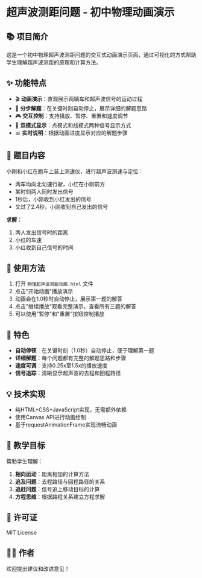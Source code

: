 # 超声波测距问题 - 初中物理动画演示

## 📚 项目简介

这是一个初中物理超声波测距问题的交互式动画演示页面，通过可视化的方式帮助学生理解超声波测距的原理和计算方法。

## ✨ 功能特点

- 🎬 **动画演示**：直观展示两辆车和超声波信号的运动过程
- 📖 **分步解题**：在关键时刻自动停止，展示详细的解题思路
- 🎮 **交互控制**：支持播放、暂停、重置和速度调节
- 🎨 **双模式显示**：点模式和线模式两种信号显示方式
- 📊 **实时说明**：根据动画进度显示对应的解题步骤

## 🎯 题目内容

小刚和小红在跑车上装上测速仪，进行超声波测速与定位：
- 两车均向北匀速行驶，小红在小刚前方
- 某时刻两人同时发出信号
- 1秒后，小刚收到小红发出的信号
- 又过了2.4秒，小刚收到自己发出的信号

**求解：**
1. 两人发出信号时的距离
2. 小红的车速
3. 小红收到自己信号的时间

## 🚀 使用方法

1. 打开 `物理超声波测距动画.html` 文件
2. 点击"开始动画"播放演示
3. 动画会在1.0秒时自动停止，展示第一题的解答
4. 点击"继续播放"观看完整演示，查看所有三题的解答
5. 可以使用"暂停"和"重置"按钮控制播放

## 🎨 特色

- **自动停顿**：在关键时刻（1.0秒）自动停止，便于理解第一题
- **详细解题**：每个问题都有完整的解题思路和步骤
- **速度可调**：支持0.25x至1.5x的播放速度
- **信号追踪**：清晰显示超声波的去程和回程路径

## 💡 技术实现

- 纯HTML+CSS+JavaScript实现，无需额外依赖
- 使用Canvas API进行动画绘制
- 基于requestAnimationFrame实现流畅动画

## 📖 教学目标

帮助学生理解：
1. **相向运动**：距离相加的计算方法
2. **追及问题**：去程路径与回程路径的关系
3. **追赶问题**：信号追上移动目标的计算
4. **方程思维**：根据路程关系建立方程求解

## 📝 许可证

MIT License

## 👨‍💻 作者

欢迎提出建议和改进意见！

